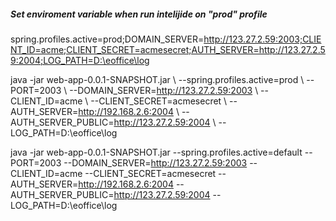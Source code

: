 ##### Set enviroment variable when run intelijide on "prod" profile

spring.profiles.active=prod;DOMAIN_SERVER=http://123.27.2.59:2003;CLIENT_ID=acme;CLIENT_SECRET=acmesecret;AUTH_SERVER=http://123.27.2.59:2004;LOG_PATH=D:\eoffice\log

java -jar web-app-0.0.1-SNAPSHOT.jar 
\ --spring.profiles.active=prod 
\ --PORT=2003 
\ --DOMAIN_SERVER=http://123.27.2.59:2003
\ --CLIENT_ID=acme 
\ --CLIENT_SECRET=acmesecret 
\ --AUTH_SERVER=http://192.168.2.6:2004 
\ --AUTH_SERVER_PUBLIC=http://123.27.2.59:2004
\ --LOG_PATH=D:\eoffice\log


java -jar web-app-0.0.1-SNAPSHOT.jar --spring.profiles.active=default --PORT=2003 --DOMAIN_SERVER=http://123.27.2.59:2003 --CLIENT_ID=acme --CLIENT_SECRET=acmesecret --AUTH_SERVER=http://192.168.2.6:2004 --AUTH_SERVER_PUBLIC=http://123.27.2.59:2004 --LOG_PATH=D:\eoffice\log